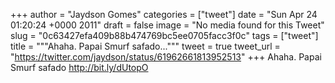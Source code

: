 
+++
author = "Jaydson Gomes"
categories = ["tweet"]
date = "Sun Apr 24 01:20:24 +0000 2011"
draft = false
image = "No media found for this Tweet"
slug = "0c63427efa409b88b474769bc5ee0705facc3f0c"
tags = ["tweet"]
title = """Ahaha. Papai Smurf safado..."""
tweet = true
tweet_url = "https://twitter.com/jaydson/status/61962661813952513"
+++
Ahaha. Papai Smurf safado http://bit.ly/dUtopO
